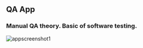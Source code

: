## QA App
### Manual QA theory. Basic of software testing.

![appscreenshot1]([https://i.ibb.co/JQx2rR7/Screenshot-1689332254.png)
